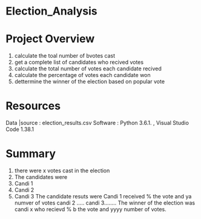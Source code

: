# Election_Analysis
# Project Overview 
1. calculate the toal number of bvotes cast
2. get a complete list of candidates who recived votes 
3. calculate the total number of votes each candidate recived
4. calculate the percentage of votes each candidate won
5. dettermine the winner of the election based on popular vote

# Resources 
Data |source : election_results.csv
Software : Python 3.6.1. , Visual Studio Code 1.38.1

# Summary
1. there were x votes cast in the election
2. The candidates were
3. Candi 1
4. Candi 2
5. Candi 3
The candidate resuts were 
 Candi 1 received % the vote and ya numver of votes 
 candi 2 .....
 candi 3........
 The winner of the election was 
 candi x who recievd % b the vote and yyyy number of votes.
 
